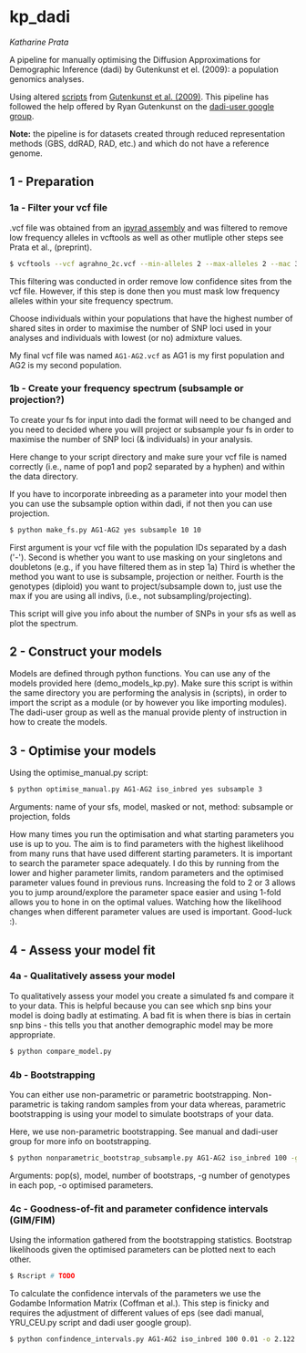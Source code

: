# kp_dadi
*Katharine Prata*

A pipeline for manually optimising the Diffusion Approximations for Demographic Inference (dadi) by Gutenkunst et el. 
(2009): a population genomics analyses.

Using altered [scripts](https://bitbucket.org/gutenkunstlab/dadi/src/master/) from 
[Gutenkunst et al. (2009)](https://dx.plos.org/10.1371/journal.pgen.1000695). This pipeline has followed the help 
offered by Ryan Gutenkunst on the [dadi-user google group](https://groups.google.com/g/dadi-user).

**Note:** the pipeline is for datasets created through reduced representation methods (GBS, ddRAD, RAD, etc.) and which 
do not have a reference genome.

## 1 - Preparation

### 1a - Filter your vcf file

.vcf file was obtained from an [ipyrad assembly]( https://ipyrad.readthedocs.io/en/latest/index.html ) and was filtered 
to remove low frequency alleles in vcftools as well as other mutliple other steps see Prata et al., (preprint).

```bash
$ vcftools --vcf agrahno_2c.vcf --min-alleles 2 --max-alleles 2 --mac 3 --recode --stdout > 'agrahno_2d-3.vcf'
```

This filtering was conducted in order remove low confidence sites from the vcf file. However, if this step is done 
then you must mask low frequency alleles within your site frequency spectrum.

Choose individuals within your populations that have the highest number of shared sites in order to maximise the number 
of SNP loci used in your analyses and individuals with lowest (or no) admixture values.

My final vcf file was named `AG1-AG2.vcf` as AG1 is my first population and AG2 is my second population. 

### 1b - Create your frequency spectrum (subsample or projection?)

To create your fs for input into dadi the format will need to be changed and you need to decided where you will 
project or subsample your fs in order to maximise the number of SNP loci (& individuals) in your analysis.

Here change to your script directory and make sure your vcf file is named correctly (i.e., name of pop1 and pop2 separated 
by a hyphen) and within the data directory.

If you have to incorporate inbreeding as a parameter into your model then you can use the subsample option 
within dadi, if not then you can use projection.

```bash
$ python make_fs.py AG1-AG2 yes subsample 10 10
```

First argument is your vcf file with the population IDs separated by a dash ('-').
Second is whether you want to use masking on your singletons and doubletons (e.g., if you have filtered them as in 
step 1a)
Third is whether the method you want to use is subsample, projection or neither.
Fourth is the genotypes (diploid) you want to project/subsample down to, just use the max if you are using all indivs,
(i.e., not subsampling/projecting).

This script will give you info about the number of SNPs in your sfs as well as plot the spectrum.

## 2 - Construct your models

Models are defined through python functions. You can use any of the models provided here (demo_models_kp.py).
Make sure this script is within the same directory you are performing the analysis in (scripts), in order to import the 
script as a module (or by however you like importing modules). The dadi-user group as well as the manual provide plenty 
of instruction in how to create the models.

## 3 - Optimise your models

Using the optimise_manual.py script:

```bash
$ python optimise_manual.py AG1-AG2 iso_inbred yes subsample 3
```
Arguments: name of your sfs, model, masked or not, method: subsample or projection, folds

How many times you run the optimisation and what starting parameters you use is up to you.
The aim is to find parameters with the highest likelihood from many runs that have used different starting parameters.
It is important to search the parameter space adequately. I do this by running from the lower and higher parameter 
limits, random parameters and the optimised parameter values found in previous runs. Increasing the fold to 2 or 3 
allows you to jump around/explore the parameter space easier and using 1-fold allows you to hone in on the optimal 
values. Watching how the likelihood changes when different parameter values are used is important. Good-luck :).

## 4 - Assess your model fit

### 4a - Qualitatively assess your model

To qualitatively assess your model you create a simulated fs and compare it to your data. This is helpful because you 
can see which snp bins your model is doing badly at estimating. A bad fit is when there is bias in certain snp bins - 
this tells you that another demographic model may be more appropriate.

```bash
$ python compare_model.py
```

### 4b - Bootstrapping

You can either use non-parametric or parametric bootstrapping. Non-parametric is taking random samples from your data 
whereas, parametric bootstrapping is using your model to simulate bootstraps of your data.

Here, we use non-parametric bootstrapping. See manual and dadi-user group for more info on bootstrapping.

```bash
$ python nonparametric_bootstrap_subsample.py AG1-AG2 iso_inbred 100 -g 20 9 -o 2.122 25.95 0.0012 0.0455 0.3989
```
Arguments: pop(s), model, number of bootstraps, -g number of genotypes in each pop, -o optimised parameters.

### 4c - Goodness-of-fit and parameter confidence intervals (GIM/FIM)

Using the information gathered from the bootstrapping statistics. Bootstrap likelihoods given the optimised parameters
can be plotted next to each other.

```bash
$ Rscript # TODO
```

To calculate the confidence intervals of the parameters we use the Godambe Information Matrix (Coffman et al.). This 
step is finicky and requires the adjustment of different values of eps (see dadi manual, YRU_CEU.py script and dadi 
user google group).

```bash
$ python confindence_intervals.py AG1-AG2 iso_inbred 100 0.01 -o 2.122 25.95 0.0012 0.0455 0.3989
```